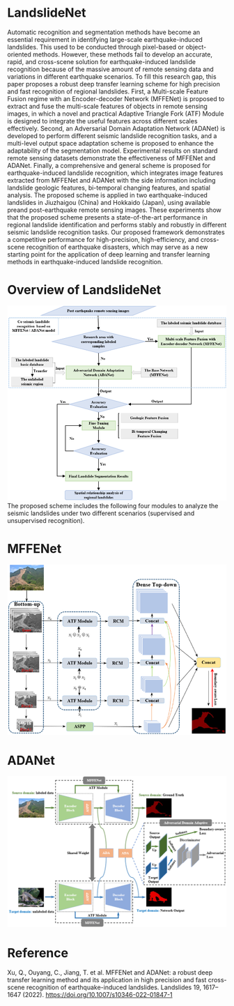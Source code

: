 # LandslideNet
Automatic recognition and segmentation methods have become an essential requirement in identifying large-scale earthquake-induced landslides. This used to be conducted through pixel-based or object-oriented methods. However, these methods fail to develop an accurate, rapid, and cross-scene solution for earthquake-induced landslide recognition because of the massive amount of remote sensing data and variations in different earthquake scenarios. To fill this research gap, this paper proposes a robust deep transfer learning scheme for high precision and fast recognition of regional landslides. First, a Multi-scale Feature Fusion regime with an Encoder-decoder Network (MFFENet) is proposed to extract and fuse the multi-scale features of objects in remote sensing images, in which a novel and practical Adaptive Triangle Fork (ATF) Module is designed to integrate the useful features across different scales effectively. Second, an Adversarial Domain Adaptation Network (ADANet) is developed to perform different seismic landslide recognition tasks, and a multi-level output space adaptation scheme is proposed to enhance the adaptability of the segmentation model. Experimental results on standard remote sensing datasets demonstrate the effectiveness of MFFENet and ADANet. Finally, a comprehensive and general scheme is proposed for earthquake-induced landslide recognition, which integrates image features extracted from MFFENet and ADANet with the side information including landslide geologic features, bi-temporal changing features, and spatial analysis. The proposed scheme is applied in two earthquake-induced landslides in Jiuzhaigou (China) and Hokkaido (Japan), using available preand post-earthquake remote sensing images. These experiments show that the proposed scheme presents a state-of-the-art performance in regional landslide identification and performs stably and robustly in different seismic landslide recognition tasks. Our proposed framework demonstrates a competitive performance for high-precision, high-efficiency, and cross-scene recognition of earthquake disasters, which may serve as a new starting point for the application of deep learning and transfer learning methods in earthquake-induced landslide recognition.  
# Overview of LandslideNet
![](https://github.com/xupine/LandslideNet/blob/master/Figures/Fig.%202.png)  
The proposed scheme includes the following four modules to analyze the seismic landslides under two different scenarios (supervised and unsupervised recognition).
# MFFENet
![](https://github.com/xupine/LandslideNet/blob/master/Figures/Fig.%204.jpg)  
# ADANet
![](https://github.com/xupine/LandslideNet/blob/master/Figures/Fig.%208.jpg) 
# Reference
Xu, Q., Ouyang, C., Jiang, T. et al. MFFENet and ADANet: a robust deep transfer learning method and its application in high precision and fast cross-scene recognition of earthquake-induced landslides. Landslides 19, 1617–1647 (2022). https://doi.org/10.1007/s10346-022-01847-1
